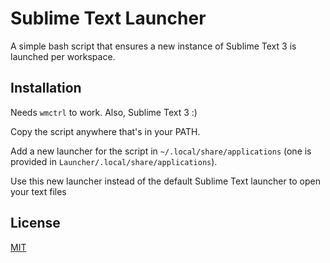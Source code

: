 # Sublime Text Launcher

A simple bash script that ensures a new instance of Sublime Text 3 is launched per workspace.

## Installation

Needs `wmctrl` to work. Also, Sublime Text 3 :)

Copy the script anywhere that's in your PATH.

Add a new launcher for the script in `~/.local/share/applications` (one is provided in `Launcher/.local/share/applications`).

Use this new launcher instead of the default Sublime Text launcher to open your text files

## License
[MIT](https://choosealicense.com/licenses/mit/)
